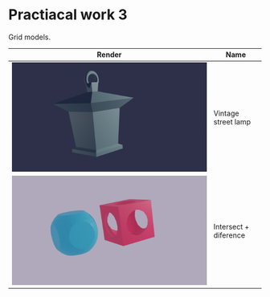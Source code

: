 # Practiacal work 3

Grid models.

| Render                              | Name                  |
| ----------------------------------- | --------------------- |
| ![image](./VintageStreetLamp.png)   | Vintage street lamp   |
| ![image](./Intersect+Diference.png) | Intersect + diference |
